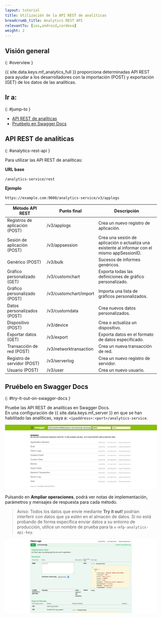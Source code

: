 ```yaml
---
layout: tutorial
title: Utilización de la API REST de analíticas
breadcrumb_title: Analytics REST API
relevantTo: [ios,android,cordova]
weight: 2
---
```

<!-- NLS_CHARSET=UTF-8 -->
## Visión general
{: #overview }

{{ site.data.keys.mf_analytics_full }} proporciona determinadas API REST para ayudar a los desarrolladores con la importación (POST) y exportación (GET) de los datos de las analíticas.

## Ir a:
{: #jump-to }

* [API REST de analíticas](#analytics-rest-api)
* [Pruébelo en Swagger Docs](#try-it-out-on-swagger-docs)

## API REST de analíticas
{: #analytics-rest-api }

Para utilizar las API REST de analíticas:

**URL base**

`/analytics-service/rest`

**Ejemplo**

`https://example.com:9080/analytics-service/v3/applogs`


Método API REST | Punto final | Descripción
--- | --- | ---
Registros de aplicación (POST) | /v3/applogs | Crea un nuevo registro de aplicación.
Sesión de aplicación (POST) | /v3/appsession | Crea una sesión de aplicación o actualiza una existente al informar con el mismo appSessionID.
Genérico (POST) | /v3/bulk | Sucesos de informes genéricos.
Gráfico personalizado (GET)| /v3/customchart | Exporta todas las definiciones de gráfico personalizado.
Gráfico personalizado (POST) | /v3/customchart/import | Importa una lista de gráficos personalizados.
Datos personalizados (POST) | /v3/customdata | Crea nuevos datos personalizados.
Dispositivo (POST) | /v3/device | Crea o actualiza un dispositivo.
Exportar datos (GET) | /v3/export | Exporta datos en el formato de datos especificado.
Transacción de red (POST) | /v3/networktransaction |  Crea un nueva transacción de red.
Registro de servidor (POST) | /v3/serverlog | Crea un nuevo registro de servidor.
Usuario (POST) | /v3/user | Crea un nuevo usuario.

## Pruébelo en Swagger Docs
{: #try-it-out-on-swagger-docs }

Pruebe las API REST de analíticas en Swagger Docs.  
En una configuración de {{ site.data.keys.mf_server }} en que se han habilitado las analíticas, vaya a: `<ipaddress>:<port>/analytics-service`.

![Interfaz de usuario de {{ site.data.keys.mf_analytics }} Swagger Docs](analytics-swagger.png)

Pulsando en **Ampliar operaciones**, podrá ver notas de implementación, parámetros y mensajes de respuesta para cada método.

> Aviso: Todos los datos que envíe mediante **Try it out!** podrían interferir con datos que ya estén en el almacén de datos. Si no está probando de forma específica enviar datos a su entorno de producción, utilice un nombre de prueba para la `x-mfp-analytics-api-key`.

![Probar Swagger Docs](test-swagger.png)
